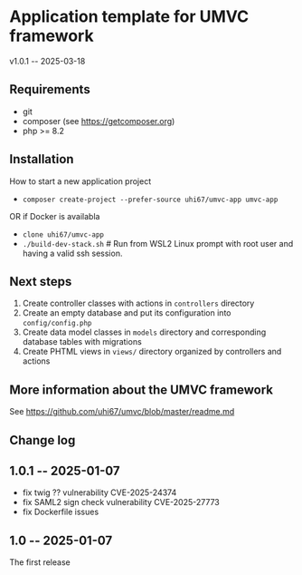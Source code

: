 Application template for UMVC framework
=======================================

v1.0.1 -- 2025-03-18 

Requirements
------------

- git
- composer (see https://getcomposer.org)
- php >= 8.2

Installation
------------

How to start a new application project

- `composer create-project --prefer-source uhi67/umvc-app umvc-app`

OR if Docker is availabla

- `clone uhi67/umvc-app`
- `./build-dev-stack.sh` # Run from WSL2 Linux prompt with root user and having a valid ssh session.

Next steps
----------

1. Create controller classes with actions in `controllers` directory
2. Create an empty database and put its configuration into `config/config.php`
3. Create data model classes in `models` directory and corresponding database tables with migrations
4. Create PHTML views in `views/` directory organized by controllers and actions

More information about the UMVC framework
-----------------------------------------

See https://github.com/uhi67/umvc/blob/master/readme.md

Change log
----------

## 1.0.1 -- 2025-01-07

- fix twig ?? vulnerability CVE-2025-24374
- fix SAML2 sign check vulnerability CVE-2025-27773
- fix Dockerfile issues

## 1.0 -- 2025-01-07

The first release